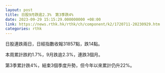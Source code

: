 ```yaml
---
layout: post
title: 日股9月跌逾2.3%　第3季跌4%
date: 2023-09-29 15:15:29.000000000 +08:00
link: https://news.rthk.hk/rthk/ch/component/k2/1720711-20230929.htm
categories: rthk
---
```


日股連跌兩日，日經指數收報31857點，跌14點。

本周累計跌約1.7%，9月跌逾2.3%，連跌3個月。

第3季累計跌4%，結束3個季度升勢，但今年以來累計仍升22%。
